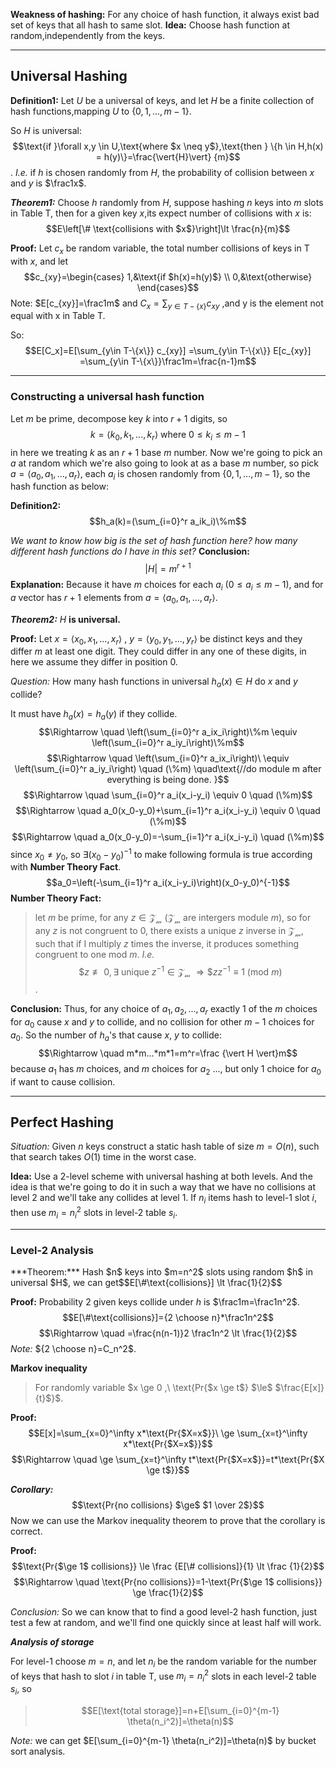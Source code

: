 **Weakness of hashing:**  For any choice of hash function, it always exist bad set of keys that all hash to same slot.
**Idea:** Choose hash function at random,independently from the keys.


----------


<h2> Universal Hashing </h2>

**Definition1:** Let $U$ be a universal of keys, and let $H$ be a finite collection of hash functions,mapping $U$ to $\{0,1,...,m-1\}$.

So $H$ is universal:
$$\text{if }\forall x,y \in U,\text{where $x \neq y$},\text{then } \{h \in H,h(x) = h(y)\}=\frac{\vert{H}\vert} {m}$$.
*I.e.* if $h$ is chosen randomly from $H$, the probability of collision between $x$ and $y$ is $\frac1x$.

***Theorem1:***
Choose $h$ randomly from $H$, suppose hashing $n$ keys into $m$ slots in Table T, then for a given key $x$,its expect number of collisions with $x$ is:
$$E\left[\# \text{collisions with $x$}\right]\lt \frac{n}{m}$$

**Proof:**
Let $c_x$ be random variable, the total number collisions of keys in T with $x$, and let
$$c_{xy}=\begin{cases}
1,&\text{if $h(x)=h(y)$} \\
0,&\text{otherwise}
\end{cases}$$
Note:	$E[c_{xy}]=\frac1m$ and $C_x=\sum_{y\in T-\{x\}} c_{xy}$ ,and y is the element not equal with x in Table T.

So:$$E[C_x]=E[\sum_{y\in T-\{x\}} c_{xy}]
=\sum_{y\in T-\{x\}} E[c_{xy}]
=\sum_{y\in T-\{x\}}\frac1m=\frac{n-1}m$$


----------

<h3>Constructing a universal hash function</h3>

Let $m$ be prime, decompose key $k$ into $r+1$ digits, so
$$k=\langle{k_0,k_1,...,k_r}\rangle\ \text{where $0\le k_i \le m-1$}$$
in here we treating $k$ as an $r+1$ base $m$ number.
Now we're going to pick an $a$ at random which we're also going to look at as a base $m$ number, so pick $a=\langle{a_0,a_1,...,a_r}\rangle$, each $a_i$ is chosen randomly from $\{0,1,...,m-1\}$, so the hash function as below:

**Definition2:**
$$h_a(k)=(\sum_{i=0}^r a_ik_i)\%m$$

*We want to know how big is the set of hash function here? how many different hash functions do I have in this set?*
**Conclusion:**
$$\vert{H}\vert = m^{r+1}$$
**Explanation:**
Because it have $m$ choices for each $a_i$ ($0 \le a_i \le m-1$), and  for $a$ vector has $r+1$ elements from $a=\langle{a_0,a_1,...,a_r}\rangle$.

***Theorem2:***  $H$ **is universal.**

**Proof:**
Let $x=\langle x_0,x_1,...,x_r\rangle$ , $y=\langle y_0,y_1,...,y_r\rangle$  be distinct keys and they differ $m$ at least one digit. They could differ in any one of these digits, in here we assume they differ in position 0.

 *Question:*  How many hash functions in universal $h_a(x) \in H$ do $x$ and $y$ collide? 
 
 It must have $h_a(x) = h_a(y)$ if they collide.
 $$\Rightarrow \quad \left(\sum_{i=0}^r a_ix_i\right)\%m \equiv \left(\sum_{i=0}^r a_iy_i\right)\%m$$
  $$\Rightarrow \quad \left(\sum_{i=0}^r a_ix_i\right)\ \equiv \left(\sum_{i=0}^r a_iy_i\right) \quad (\%m) \quad\text{//do module m after everything is being done. }$$
   $$\Rightarrow \quad \sum_{i=0}^r a_i(x_i-y_i) \equiv 0 \quad (\%m)$$
   $$\Rightarrow \quad a_0(x_0-y_0)+\sum_{i=1}^r a_i(x_i-y_i) \equiv 0 \quad (\%m)$$
   $$\Rightarrow \quad a_0(x_0-y_0)=-\sum_{i=1}^r a_i(x_i-y_i) \quad (\%m)$$
   since $x_0 \neq y_0$, so $\exists (x_0-y_0)^{-1}$ to make following formula is true according with **Number Theory Fact**.
   $$a_0=\left(-\sum_{i=1}^r a_i(x_i-y_i)\right)(x_0-y_0)^{-1}$$
	**Number Theory Fact:**

> let $m$ be prime, for any $z \in \mathcal {Z_m}\ \text{($\mathcal {Z_m}$ are intergers module $m$)}$, so for any $z$ is not congruent to 0, there exists a unique $z$ inverse in $\mathcal {Z_m}$, such that if I multiply $z$ times the inverse, it produces something congruent to one mod $m$.
> *I.e.*$$\$z \not \equiv 0, \exists\ \text{unique}\ z^{-1} \in \mathcal {Z_m}\ \Rightarrow \$zz^{-1} \equiv 1\ \text{(mod $m$)}$$.

**Conclusion:**
Thus, for any choice of $a_1,a_2,...,a_r$ exactly 1 of the $m$ choices for $a_0$ cause $x$ and $y$ to collide, and no collision for other $m-1$ choices for $a_0$.
So the number of $h_a$'s that cause $x$, $y$ to collide:
	 $$\Rightarrow \quad m*m...*m*1=m^r=\frac {\vert H \vert}m$$
because $a_1$ has $m$ choices, and $m$ choices for $a_2$ ..., but only 1 choice for $a_0$ if want to cause collision.


----------
<h2> Perfect Hashing </h2>

*Situation:* Given $n$ keys construct a static hash table of size $m=O (n)$, such that search takes $O(1)$ time in the worst case.

**Idea:** Use a 2-level scheme with universal hashing at both levels. And the idea is that we're going to do it in such a way that we have no collisions at level 2 and we'll take any collides at level 1.
If $n_i$ items hash to level-1 slot $i$, then use $m_i=n_i^2$ slots in level-2 table $s_i$.


----------
<h3>Level-2 Analysis</h3>
***Theorem:*** Hash $n$ keys into $m=n^2$ slots using random $h$ in universal $H$, we can get$$E[\#\text{collisions}] \lt \frac{1}{2}$$

**Proof:** Probability 2 given keys collide under $h$ is $\frac1m=\frac1n^2$.
$$E[\#\text{collisions}]={2 \choose n}*\frac1n^2$$
$$\Rightarrow \quad =\frac{n(n-1)}2 \frac1n^2 \lt \frac{1}{2}$$
*Note:* ${2 \choose n}=C_n^2$.

**Markov inequality**
	

> For randomly variable $x \ge 0 ,\ \text{Pr{$x \ge t$} $\le$ $\frac{E[x]}{t}$}$.

**Proof:**
$$E[x]=\sum_{x=0}^\infty x*\text{Pr{$X=x$}}\ \ge \sum_{x=t}^\infty x*\text{Pr{$X=x$}}$$
$$\Rightarrow \quad \ge \sum_{x=t}^\infty t*\text{Pr{$X=x$}}=t*\text{Pr{$X \ge t$}}$$

***Corollary:***
$$\text{Pr{no collisions} $\ge$ $1 \over 2$}$$
Now we can use the Markov inequality theorem to prove that the corollary is correct.

**Proof:**
$$\text{Pr{$\ge 1$ collisions}} \le \frac {E[\# collisions]}{1} \lt \frac {1}{2}$$
$$\Rightarrow \quad \text{Pr{no collisions}}=1-\text{Pr{$\ge 1$ collisions}} \ge \frac{1}{2}$$

*Conclusion:* So we can know that to find a good level-2 hash function, just test a few at random, and we'll find one quickly since at least half will work.

***Analysis of storage***

For level-1 choose $m=n$, and let $n_i$ be the random variable for the number of keys that hash to slot $i$ in table T, use $m_i=n_i^2$ slots in each level-2 table $s_i$, so

> $$E[\text{total storage}]=n+E[\sum_{i=0}^{m-1} \theta(n_i^2)]=\theta(n)$$

*Note:* we can get $E[\sum_{i=0}^{m-1} \theta(n_i^2)]=\theta(n)$ by bucket sort analysis.